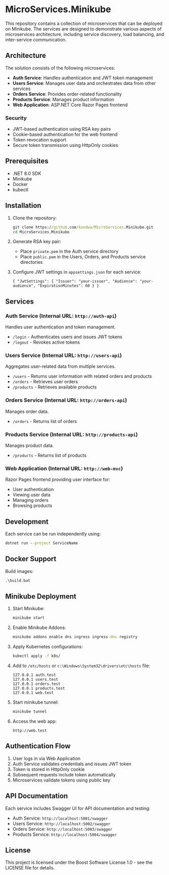 # MicroServices.Minikube

This repository contains a collection of microservices that can be deployed on Minikube. The services are designed to demonstrate various aspects of microservices architecture, including service discovery, load balancing, and inter-service communication.

## Architecture

The solution consists of the following microservices:
- **Auth Service**: Handles authentication and JWT token management
- **Users Service**: Manages user data and orchestrates data from other services
- **Orders Service**: Provides order-related functionality
- **Products Service**: Manages product information
- **Web Application**: ASP.NET Core Razor Pages frontend

### Security
- JWT-based authentication using RSA key pairs
- Cookie-based authentication for the web frontend
- Token revocation support
- Secure token transmission using HttpOnly cookies

## Prerequisites

- .NET 8.0 SDK
- Minikube
- Docker
- kubectl

## Installation

1. Clone the repository:
	```cmd
    git clone https://github.com/kondwa/MicroServices.Minikube.git 
    cd MicroServices.Minikube
    ```
2. Generate RSA key pair:
   - Place `private.pem` in the Auth service directory
   - Place `public.pem` in the Users, Orders, and Products service directories

3. Configure JWT settings in `appsettings.json` for each service:
	```
    { "JwtSettings": { "Issuer": "your-issuer", "Audience": "your-audience", "ExpirationMinutes": 60 } }
    ```

## Services

### Auth Service (Internal URL: `http://auth-api`)
Handles user authentication and token management.
- `/login` - Authenticates users and issues JWT tokens
- `/logout` - Revokes active tokens

### Users Service (Internal URL: `http://users-api`)
Aggregates user-related data from multiple services.
- `/users` - Returns user information with related orders and products
- `/orders` - Retrieves user orders
- `/products` - Retrieves available products

### Orders Service (Internal URL: `http://orders-api`)
Manages order data.
- `/orders` - Returns list of orders

### Products Service (Internal URL: `http://products-api`)
Manages product data.
- `/products` - Returns list of products

### Web Application (Internal URL: `http://web-mvc`)
Razor Pages frontend providing user interface for:
- User authentication
- Viewing user data
- Managing orders
- Browsing products

## Development

Each service can be run independently using:
```cmd
dotnet run --project ServiceName
```

## Docker Support

Build images:
```cmd
.\build.bat
```

## Minikube Deployment

1. Start Minikube:
   ```cmd
   minikube start
   ```
2. Enable Minikube Addons:
   ```cmd
   minikube addons enable dns ingress ingress-dns registry
   ```
3. Apply Kubernetes configurations:
   ```cmd
   kubectl apply -f k8s/
   ```
4. Add to `/etc/hosts` or `c:\Windows\System32\drivers\etc\hosts` file:
   ```
   127.0.0.1 auth.test
   127.0.0.1 users.test
   127.0.0.1 orders.test
   127.0.0.1 products.test
   127.0.0.1 web.test
   ```
5. Start minikube tunnel:
   ```cmd
   minikube tunnel
   ```
6. Access the web app:
   ```
   http://web.test
   ```
   
## Authentication Flow

1. User logs in via Web Application
2. Auth Service validates credentials and issues JWT token
3. Token is stored in HttpOnly cookie
4. Subsequent requests include token automatically
5. Microservices validate tokens using public key

## API Documentation

Each service includes Swagger UI for API documentation and testing:
- Auth Service: `http://localhost:5001/swagger`
- Users Service: `http://localhost:5002/swagger`
- Orders Service: `http://localhost:5003/swagger`
- Products Service: `http://localhost:5004/swagger`

## License

This project is licensed under the Boost Software License 1.0 - see the LICENSE file for details.